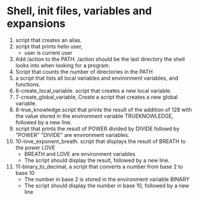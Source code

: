 # Shell, init files, variables and expansions
1. script that creates an alias. 
2. script that prints hello user,
    * user is current user
3. Add /action to the PATH. /action should be the last directory the shell looks into when looking for a program.
4. Script that counts the number of directories in the PATH 
5. a script that lists all local variables and environment variables, and functions.
6. 6-create_local_variable. script that creates a new local variable.
7. 7-create_global_variable, Create a script that creates a new global variable.
8. 8-true_knowledge.script that prints the result of the addition of 128 with the value stored in the environment variable TRUEKNOWLEDGE, followed by a new line.
9. script that prints the result of POWER divided by DIVIDE followd by "POWER" "DIVIDE" are environment variables. 
10. 10-love_exponent_breath. script that displays the result of BREATH to the power LOVE
    * BREATH and LOVE are environment variables
    * The script should display the result, followed by a new line. 
11. 11-binary_to_decimal, a script that converts a number from base 2 to base 10
    * The number in base 2 is stored in the environment variable BINARY
    * The script should display the number in base 10, followed by a new line